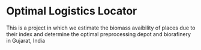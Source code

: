 <h1>Optimal Logistics Locator</h1>

<p>This is a project in which we estimate the biomass avaibility of places due to their index and determine the optimal preprocessing depot and biorafinery in Gujarat, India</p>
